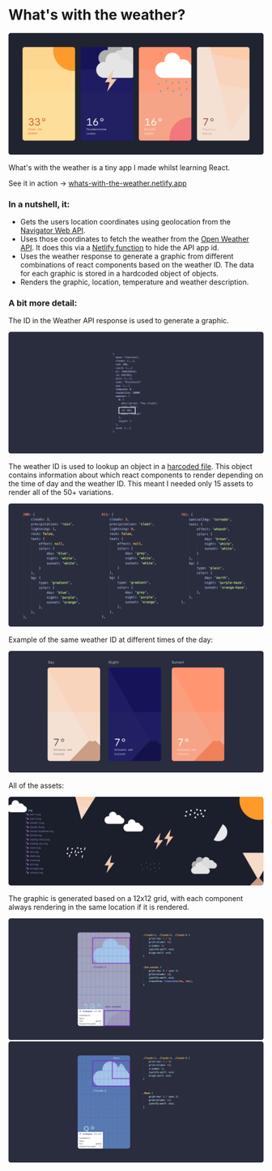 # What's with the weather?

![Four examples of the app](./README/header.png)

What's with the weather is a tiny app I made whilst learning React.

See it in action -> [whats-with-the-weather.netlify.app](http://whats-with-the-weather.netlify.app/)

### In a nutshell, it: 
- Gets the users location coordinates using geolocation from the [Navigator Web API](https://developer.mozilla.org/en-US/docs/Web/API/Navigator).
- Uses those coordinates to fetch the weather from the [Open Weather API](https://openweathermap.org/api). It does this via a [Netlify function](https://www.netlify.com/products/functions/) to hide the API app id.
- Uses the weather response to generate a graphic from different combinations of react components based on the weather ID. The data for each graphic is stored in a hardcoded object of objects.
- Renders the graphic, location, temperature and weather description. 

### A bit more detail: 
The ID in the Weather API response is used to generate a graphic.

![Example response, highlighting the weather ID](./README/id-in-response.png)

The weather ID is used to lookup an object in a [harcoded file](./src/data/graphicData.js). This object contains information about which react components to render depending on the time of day and the weather ID. This meant I needed only 15 assets to render all of the 50+ variations.

![Examples of the weather graphic data](./README/data.png)

Example of the same weather ID at different times of the day:

![Example showing different renderings depending on the time of day](./README/time-of-day-example.png)

All of the assets:

![All of the graphic assets](./README/assets.png)

The graphic is generated based on a 12x12 grid, with each component always rendering in the same location if it is rendered.

![Example of grid at sunset](./README/sunset-example.png)
![Example of grid at night](./README/moon-example.png)